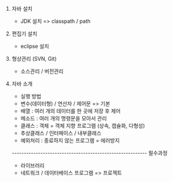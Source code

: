 1.	자바 설치
    -	JDK 설치 => classpath / path
2.	편집기 설치
    -	eclipse 설치
3.	형상관리 (SVN, Git)
    -	소스관리 / 버전관리
4.	자바 소개
    -	실행 방법
    -	변수(데이터형) / 연산자 / 제어문 => 기본
    -	배열 : 여러 개의 데이터를 한 곳에 저장 후 제어
    -	메소드 : 여러 개의 명령문을 모아서 관리
    - 클래스 : 객체 = 객체 지향 프로그램 (상속, 캡슐화, 다형성)
    -	추상클래스 / 인터페이스 / 내부클래스
    -	예외처리 : 종료하지 않는 프로그램 = 에러방지
  
    --------------------------------------------------------- 필수과정
    -	라이브러리
    -	네트워크 / 데이터베이스 프로그램 => 프로젝트
